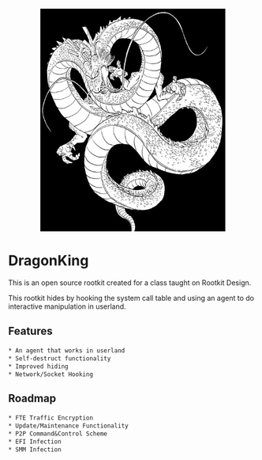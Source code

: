 <p align="center"><img src="DK2.jpeg"></p>

# DragonKing

This is an open source rootkit created for a class taught on Rootkit Design. 

This rootkit hides by hooking the system call table and using an agent to do interactive manipulation in userland. 

## Features
    * An agent that works in userland 
    * Self-destruct functionality
    * Improved hiding 
    * Network/Socket Hooking

## Roadmap
    * FTE Traffic Encryption
    * Update/Maintenance Functionality
    * P2P Command&Control Scheme
    * EFI Infection
    * SMM Infection


